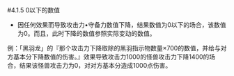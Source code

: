 #4.1.5        0以下的数值
* 因任何效果而导致攻击力•守备力数值下降，结果数值为0以下的场合，该数值为0。而且，此时下降的数值参照实际变动的数值。

例：「黑羽龙」的『那个攻击力下降取除的黑羽指示物数量×700的数值，并给与对方基本分下降数值的伤害。』效果导致攻击力1000的怪兽攻击力下降1400的场合，结果该怪兽攻击力为0，对对方基本分造成1000点伤害。
